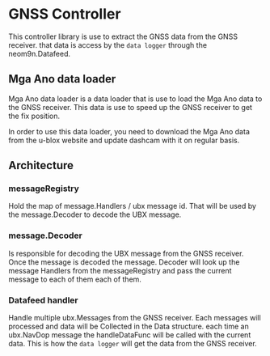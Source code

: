 # GNSS Controller

This controller library is use to extract the GNSS data from the GNSS receiver.
that data is access by the `data logger` through the neom9n.Datafeed.

## Mga Ano data loader
Mga Ano data loader is a data loader that is use to load the Mga Ano data to the GNSS receiver.
This data is use to speed up the GNSS receiver to get the fix position.

In order to use this data loader, you need to download the Mga Ano data from the u-blox website
and update dashcam with it on regular basis.

## Architecture
### messageRegistry
Hold the map of message.Handlers / ubx message id. That will be used by the message.Decoder to decode the UBX message.

### message.Decoder
Is responsible for decoding the UBX message from the GNSS receiver.
Once the message is decoded the message. Decoder will look up the message Handlers from the messageRegistry and pass the current message to each of them each of them.

### Datafeed handler
Handle multiple ubx.Messages from the GNSS receiver. Each messages will processed and data will be Collected in the Data structure.
each time an ubx.NavDop message the handleDataFunc will be called with the current data. This is how the `data logger` will get the data from the GNSS receiver.
